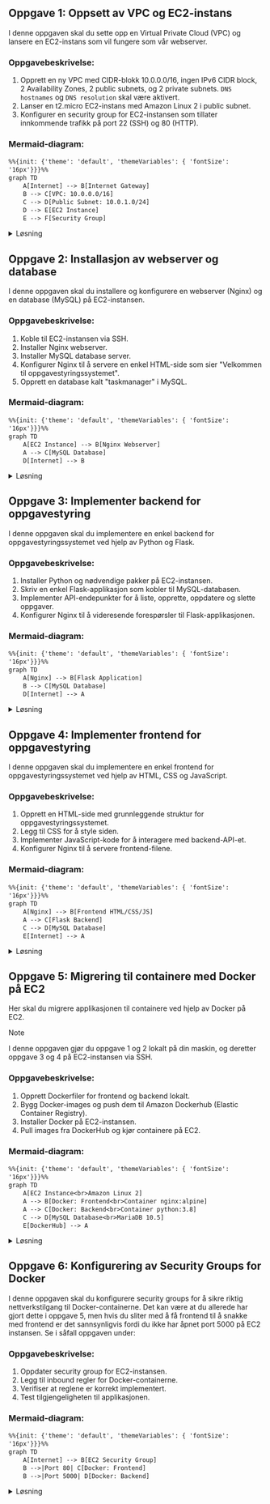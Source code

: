 ## Oppgave 1: Oppsett av VPC og EC2-instans

I denne oppgaven skal du sette opp en Virtual Private Cloud (VPC) og lansere en EC2-instans som vil fungere som vår webserver.

### Oppgavebeskrivelse:

1. Opprett en ny VPC med CIDR-blokk 10.0.0.0/16, ingen IPv6 CIDR block, 2 Availability Zones, 2 public subnets, og 2 private subnets. `DNS hostnames` og `DNS resolution` skal være aktivert.
2. Lanser en t2.micro EC2-instans med Amazon Linux 2 i public subnet.
3. Konfigurer en security group for EC2-instansen som tillater innkommende trafikk på port 22 (SSH) og 80 (HTTP).

### Mermaid-diagram:

```mermaid
%%{init: {'theme': 'default', 'themeVariables': { 'fontSize': '16px'}}}%%
graph TD
    A[Internet] --> B[Internet Gateway]
    B --> C[VPC: 10.0.0.0/16]
    C --> D[Public Subnet: 10.0.1.0/24]
    D --> E[EC2 Instance]
    E --> F[Security Group]
```

<details>
<summary>Løsning</summary>

1. Opprett VPC:
   - Gå til VPC Dashboard i AWS Console ved å søke på "VPC"
   - Klikk \"Create VPC\
   - Klikk \"VPC and more\"
   - Angi navn og CIDR-blokk 10.0.0.0/16
   - Tenancy "Default"
   - Number of AZs: 2
   - Number of Public Subnets: 2
   - Number of Private Subnets: 2
   - NAT gateways: None
   - VPC endpoints: None
   - DNS options (Enable DNS hostnames): Aktivert
   - DNS options (Enable DNS resolution): Aktivert
   - Klikk på \"Create VPC\"

2. Lanser EC2-instans:
    - Gå til EC2 Dashboard
    - Klikk "Launch Instance"
    - Gi den et navn
    - Velg Amazon Linux 2 AMI
    - Velg t2.micro instance type
    - Ved "Key pair (login)":
      * Velg "Create new key pair"
      * Gi key pair et navn (f.eks. "taskmanager-key")
      * Velg RSA og .pem format
      * Last ned key pair-filen og lagre den sikkert
      * Endre tillatelser på key pair: `chmod 400 taskmanager-key.pem`
    - Konfigurer \"Network Settings \" -> Trykk på Edit
        - Konfigurer instance details: Velg ditt VPC og **public** subnettet (se på navnet for å vite at det er public) i sone `eu-west-1a`
        - `Auto-assign public IP`: Enable
        - `Firewall`: Create Security Group
            - Gi den et navn
            - Inbound Security Group Rules: 
                - Type: ssh, Protocol: TCP, Port range: 22, Source Type: anywhere
                - `Add security group rule` -> Type: http, Protocol TCP, port: 80, Source Type: 0.0.0.0/0 (anywhere)

    - Konfigurer security group: Tillat inngående trafikk på port 22 og 80
    - Launch instance

I EC2-konsollet i AWS vil du nå se at EC2-instansen din står og initialiserer med `Status check` lik `Initializing. Se bilde:

![Screenshot of AWS VPC Creation](../../../static/img/ec2-init.png)

Dette setter opp grunnleggende infrastruktur for vårt oppgavestyringssystem.

</details>

## Oppgave 2: Installasjon av webserver og database

I denne oppgaven skal du installere og konfigurere en webserver (Nginx) og en database (MySQL) på EC2-instansen.

### Oppgavebeskrivelse:

1. Koble til EC2-instansen via SSH.
2. Installer Nginx webserver.
3. Installer MySQL database server.
4. Konfigurer Nginx til å servere en enkel HTML-side som sier \"Velkommen til oppgavestyringssystemet\".
5. Opprett en database kalt \"taskmanager\" i MySQL.

### Mermaid-diagram:

```mermaid
%%{init: {'theme': 'default', 'themeVariables': { 'fontSize': '16px'}}}%%
graph TD
    A[EC2 Instance] --> B[Nginx Webserver]
    A --> C[MySQL Database]
    D[Internet] --> B
```

<details>
<summary>Løsning</summary>

1. Koble til EC2-instansen ved å kjøre følgende kommando i terminalen din:
   ```
   ssh -i your-key.pem ec2-user@your-instance-ip
   ```

   Riktig kommando kan også finnes her ved å gå inn i `EC2`-viewet til AWS, og deretter trykke på `Connect` i menyen øverst til høyre. Du trykker deg videre inn på `SSH Client`, og ser en link i bunn der som skal se noe ala dette ut: `ssh -i "taskmanager-key.pem" ec2-user@ec2-54-75-40-70.eu-west-1.compute.amazonaws.com`

    ![Screenshot of AWS VPC Creation](../../../static/img/ec2-connect.png)

    Du vil få opp følgende spørsmål ved første gang du bruker SSH inn i instansen `Are you sure you want to continue connecting (yes/no/[fingerprint])?`. Skriv `yes` og trykk enter. Du vil nå befinne deg inne i terminalen til EC2-instansen, som kan ses med følgende i terminalen: `[ec2-user@ip-10-0-10-238 ~]$`. Her vil du kunne kjøre kommandoer som `ls`, `pwd` etc. må samme måte som på lokal maskin. 

2. Installer Nginx:
   ```
   sudo yum update -y
   sudo yum install -y nginx
   sudo systemctl start nginx
   sudo systemctl enable nginx
   ```

   Du kan nå prøve å gå til IPen til EC2-instansen din ved å skrive inn IP-adressen i adressefeltet i Google Chrome og se at `Welcome to nginx!` dukker opp. 

3. Installer MySQL:
   ```
    sudo dnf install mariadb105-server mariadb105-server-utils -y
    sudo systemctl start mariadb
    sudo systemctl enable mariadb
    sudo mysql_secure_installation

    Follow prompts:
    - Enter current password for root (press Enter for none) -> yourpassword
    - Switch to unix_socket authentication [Y/n] -> n
    - Change the root password? [Y/n] -> n
    - Remove anonymous users? (Y)
    - Disallow root login remotely? (Y)
    - Remove test database and access to it? (Y)
    - Reload privilege tables now? (Y)
   ```

4. Konfigurer Nginx:
```bash
sudo tee /usr/share/nginx/html/index.html << 'EOF'
<html>
    <body>
    <h1>Velkommen til oppgavestyringssystemet</h1>
    </body>
</html>
EOF
```

5. Propager endringene til `nginx`:

```bash
sudo systemctl restart nginx
```

5. Opprett database:
   ```
   sudo mysql
   SET PASSWORD FOR 'root'@'localhost' = PASSWORD('yourpassword');
   CREATE DATABASE taskmanager;
   FLUSH PRIVILEGES;
   exit
   ```

Du har nå satt opp en webserver og en database på EC2-instansen. Du kan åpne en nettleser og gå til EC2-instansens offentlige IP-adresse for å se velkomstsiden. Du finner denne adressen i EC2 Dashboard under "Public IPv4 address".

</details>

## Oppgave 3: Implementer backend for oppgavestyring

I denne oppgaven skal du implementere en enkel backend for oppgavestyringssystemet ved hjelp av Python og Flask.

### Oppgavebeskrivelse:

1. Installer Python og nødvendige pakker på EC2-instansen.
2. Skriv en enkel Flask-applikasjon som kobler til MySQL-databasen.
3. Implementer API-endepunkter for å liste, opprette, oppdatere og slette oppgaver.
4. Konfigurer Nginx til å videresende forespørsler til Flask-applikasjonen.

### Mermaid-diagram:

```mermaid
%%{init: {'theme': 'default', 'themeVariables': { 'fontSize': '16px'}}}%%
graph TD
    A[Nginx] --> B[Flask Application]
    B --> C[MySQL Database]
    D[Internet] --> A
```

<details>
<summary>Løsning</summary>

1. Installer Python og pakker:
   ```
   sudo yum remove mariadb-connector-c -y

    sudo yum install https://downloads.mariadb.com/Connectors/c/connector-c-3.3.4/mariadb-connector-c-3.3.4-1.el7.x86_64.rpm -y

    sudo yum install python3 python3-pip mariadb105-devel gcc python3-devel -y

    pip3 install --user flask flask-sqlalchemy mariadb==1.0.11 pymysql
   ```

2. Opprett Flask-applikasjon (app.py):
```bash
cat << 'EOF' > app.py
from flask import Flask, request, jsonify
from flask_sqlalchemy import SQLAlchemy
app = Flask(__name__)
app.config['SQLALCHEMY_DATABASE_URI'] = 'mysql+pymysql://root:yourpassword@localhost/taskmanager'
db = SQLAlchemy(app)

class Task(db.Model):
    id = db.Column(db.Integer, primary_key=True)
    title = db.Column(db.String(100), nullable=False)
    description = db.Column(db.String(200))
    status = db.Column(db.String(20), default='To Do')

@app.route('/tasks', methods=['GET'])
def get_tasks():
    tasks = Task.query.all()
    return jsonify([{'id': task.id, 'title': task.title, 'description': task.description, 'status': task.status} for task in tasks])

@app.route('/tasks', methods=['POST'])
def create_task():
    data = request.json
    new_task = Task(title=data['title'], description=data['description'])
    db.session.add(new_task)
    db.session.commit()
    return jsonify({'message': 'Task created successfully'}), 201

if __name__ == '__main__':
    with app.app_context():
        db.create_all()
    app.run(host='0.0.0.0', port=5000)
EOF
```

3. Konfigurer Nginx (/etc/nginx/nginx.conf):

```bash
sudo bash -c 'cat > /etc/nginx/nginx.conf << EOL
events {
    worker_connections 1024;
}

http {
    server {
        listen 80;
        server_name _;

        location / {
            proxy_pass http://127.0.0.1:5000;
            proxy_set_header Host \$host;
            proxy_set_header X-Real-IP \$remote_addr;
        }
    }
}
EOL'
```

4. Start Flask-applikasjonen:
   ```
   python3 app.py &
   ```

5. Omstart Nginx:
   ```
   sudo systemctl restart nginx
   ```

Du har nå implementert en enkel backend for oppgavestyringssystemet. Foreløpig er dette en lukket adresse da port 5000 ikke er eksponert i EC2 instansen din i security groups. Hvis du vil teste APIet ditt, f.eks. ved å skrive `http://52.31.158.146:5000/tasks` (bruk din EC2 instans sin IP adresse), så må først port 5000 legges til i inbound rules for security groupen til EC2 instansen. 

</details>

## Oppgave 4: Implementer frontend for oppgavestyring

I denne oppgaven skal du implementere en enkel frontend for oppgavestyringssystemet ved hjelp av HTML, CSS og JavaScript.

### Oppgavebeskrivelse:

1. Opprett en HTML-side med grunnleggende struktur for oppgavestyringssystemet.
2. Legg til CSS for å style siden.
3. Implementer JavaScript-kode for å interagere med backend-API-et.
4. Konfigurer Nginx til å servere frontend-filene.

### Mermaid-diagram:

```mermaid
%%{init: {'theme': 'default', 'themeVariables': { 'fontSize': '16px'}}}%%
graph TD
    A[Nginx] --> B[Frontend HTML/CSS/JS]
    A --> C[Flask Backend]
    C --> D[MySQL Database]
    E[Internet] --> A
```

<details>
<summary>Løsning</summary>

1. Opprett HTML-fil (index.html):
```bash
sudo tee /usr/share/nginx/html/index.html > /dev/null << 'EOL'
<!DOCTYPE html>
<html lang="en">
<head>
    <meta charset="UTF-8">
    <meta name="viewport" content="width=device-width, initial-scale=1.0">
    <title>Oppgavestyringssystem</title>
    <link rel="stylesheet" href="style.css">
</head>
<body>
    <h1>Oppgavestyringssystem</h1>
    <div id="task-list"></div>
    <form id="task-form">
        <input type="text" id="task-title" placeholder="Oppgavetittel" required>
        <textarea id="task-description" placeholder="Oppgavebeskrivelse"></textarea>
        <button type="submit">Legg til oppgave</button>
    </form>
    <script src="script.js"></script>
</body>
</html>
EOL
```

2. Opprett CSS-fil (style.css):
```bash
sudo tee /usr/share/nginx/html/style.css > /dev/null << 'EOL'
body {
    font-family: Arial, sans-serif;
    max-width: 800px;
    margin: 0 auto;
    padding: 20px;
}

#task-list {
    margin-bottom: 20px;
}

.task {
    border: 1px solid #ddd;
    padding: 10px;
    margin-bottom: 10px;
}

form {
    display: flex;
    flex-direction: column;
}

input, textarea, button {
    margin-bottom: 10px;
    padding: 5px;
}
EOL
```

3. Opprett JavaScript-fil (script.js):
```bash
sudo tee /usr/share/nginx/html/script.js > /dev/null << 'EOL'
async function getTasks() {
    const response = await fetch('/tasks');
    const tasks = await response.json();
    const taskList = document.getElementById('task-list');
    taskList.innerHTML = '';
    tasks.forEach(task => {
        const taskElement = document.createElement('div');
        taskElement.className = 'task';
        taskElement.innerHTML = `
            <h3>${task.title}</h3>
            <p>${task.description}</p>
            <p>Status: ${task.status}</p>
        `;
        taskList.appendChild(taskElement);
    });
}

document.getElementById('task-form').addEventListener('submit', async (e) => {
    e.preventDefault();
    const title = document.getElementById('task-title').value;
    const description = document.getElementById('task-description').value;
    await fetch('/tasks', {
        method: 'POST',
        headers: {
            'Content-Type': 'application/json',
        },
        body: JSON.stringify({ title, description }),
    });
    getTasks();
    e.target.reset();
});

getTasks();
EOL
```

4. Konfigurer Nginx:
```bash
sudo tee /etc/nginx/nginx.conf > /dev/null << 'EOL'
events {
    worker_connections 1024;
}

http {
    server {
        listen 80;
        server_name _;

        location / {
            root /usr/share/nginx/html;
            index index.html;
            try_files $uri $uri/ /index.html;
        }

        location /tasks {
            proxy_pass http://127.0.0.1:5000;
            proxy_set_header Host $host;
            proxy_set_header X-Real-IP $remote_addr;
        }
    }
}
EOL
```

5. Omstart Nginx:
```
sudo systemctl restart nginx
```

Du har nå implementert en enkel frontend for oppgavestyringssystemet. Du kan åpne en nettleser og gå til EC2-instansens offentlige IP-adresse for å se og bruke applikasjonen.

For å teste dette, kan du:

1. Finne den offentlige IP-adressen til EC2-instansen:
    - Gå til EC2 Dashboard i AWS Console
    - Velg din instans
    - Se under "Public IPv4 address"

2. Åpne en nettleser og besøk:
    - Frontend: `http://<din-ec2-ip>`
    - Backend API: `http://<din-ec2-ip>/tasks`

3. Test API-endepunktene:
    - GET `/tasks` - List alle oppgaver
    - POST `/tasks` - Opprett ny oppgave

For å teste POST-endepunktet kan du bruke cURL:
```bash
curl -X POST http://<din-ec2-ip>/tasks \
  -H "Content-Type: application/json" \
  -d '{"title":"Test Oppgave","description":"Dette er en test"}'
```

</details>

## Oppgave 5: Migrering til containere med Docker på EC2

<!-- ## AWS Konfigurasjon og Access Keys

Før du begynner må du sette opp AWS CLI og programatisk aksess til AWS via Terminal. Dette vil vi gå dypere inn på i neste uke, men for å kunne gjøre operasjonene vi ønsker her er vi nødt til å sette det opp. Det er forsøkt å holde bruk av AWS CLI i denne ukens oppgaver til et absolutt minimum. 

### Opprette Access Keys i AWS
1. Logg inn på AWS Management Console
2. Gå til IAM -> Users -> Klikk på brukernavnet ditt øverst til høyre, eventuelt `admin`
3. Velg "Security credentials"
4. Under "Access keys", klikk på "Create access key"
5. Noter ned Access Key ID og Secret Access Key (dette er eneste gang du får se Secret Access Key)
6. Last ned .csv-filen for sikker oppbevaring

### Konfigurere AWS CLI med profil
1. Installer AWS CLI hvis du ikke har gjort det allerede
2. Åpne terminal
3. Kjør kommandoen:
    ```bash
    aws configure --profile gokstad
    ```
4. Du vil bli bedt om å fylle inn følgende:
    - AWS Access Key ID: [Lim inn Access Key ID]
    - AWS Secret Access Key: [Lim inn Secret Access Key]
    - Default region name: [eu-west-1]
    - Default output format: [Enter for json] -> Trykk enter

### Tips
- Hold access keys sikre og del aldri disse med andre
- Roter keys regelmessig for økt sikkerhet
- Bruk separate profiler for ulike AWS-kontoer
- For å verifisere at profilen er satt opp korrekt:
  ```bash
  aws sts get-caller-identity --profile gokstad
  ```

> [!IMPORTANT]
> Husk å aldri dele eller committe access keys til versjonskontroll! -->


Her skal du migrere applikasjonen til containere ved hjelp av Docker på EC2.

> [!NOTE]
> I denne oppgaven gjør du oppgave 1 og 2 lokalt på din maskin, og deretter oppgave 3 og 4 på EC2-instansen via SSH. 

### Oppgavebeskrivelse:

1. Opprett Dockerfiler for frontend og backend lokalt.
2. Bygg Docker-images og push dem til Amazon Dockerhub (Elastic Container Registry).
3. Installer Docker på EC2-instansen.
4. Pull images fra DockerHub og kjør containere på EC2.

### Mermaid-diagram:

```mermaid
%%{init: {'theme': 'default', 'themeVariables': { 'fontSize': '16px'}}}%%
graph TD
    A[EC2 Instance<br>Amazon Linux 2]
    A --> B[Docker: Frontend<br>Container nginx:alpine]
    A --> C[Docker: Backend<br>Container python:3.8]
    C --> D[MySQL Database<br>MariaDB 10.5]
    E[DockerHub] --> A
```

<details>
<summary>Løsning</summary>

1. Først må vi opprette filene og Dockerfiles lokalt. Før du oppretter disse må du korrigere `API_ENDPOINT` i script.js nedenfor og sette den til din EC2 instans sin public IP:

```bash
cat << 'EOF' > requirements.txt
flask
flask-sqlalchemy
mariadb==1.0.11
pymysql
flask-cors
EOF

cat << 'EOF' > app.py
from flask import Flask, request, jsonify
from flask_sqlalchemy import SQLAlchemy
from flask_cors import CORS

app = Flask(__name__)
CORS(app, resources={
    r"/*": {
        "origins": "*",
        "methods": ["GET", "POST"],
        "allow_headers": ["Content-Type"]
    }
})
app.config['SQLALCHEMY_DATABASE_URI'] = 'mysql+pymysql://root:yourpassword@host.docker.internal:3306/taskmanager'
db = SQLAlchemy(app)

class Task(db.Model):
    id = db.Column(db.Integer, primary_key=True)
    title = db.Column(db.String(100), nullable=False)
    description = db.Column(db.String(200))
    status = db.Column(db.String(20), default='To Do')

@app.route('/tasks', methods=['GET'])
def get_tasks():
    tasks = Task.query.all()
    return jsonify([{'id': task.id, 'title': task.title, 'description': task.description, 'status': task.status} for task in tasks])

@app.route('/tasks', methods=['POST'])
def create_task():
    data = request.json
    new_task = Task(title=data['title'], description=data['description'])
    db.session.add(new_task)
    db.session.commit()
    return jsonify({'message': 'Task created successfully'}), 201

if __name__ == '__main__':
    with app.app_context():
        db.create_all()
    app.run(host='0.0.0.0', port=5000)
EOF

mkdir -p frontend/html

cat << 'EOF' > frontend/html/index.html
<!DOCTYPE html>
<html lang="en">
<head>
     <meta charset="UTF-8">
     <meta name="viewport" content="width=device-width, initial-scale=1.0">
     <title>Oppgavestyringssystem</title>
     <link rel="stylesheet" href="style.css">
</head>
<body>
     <h1>Oppgavestyringssystem</h1>
     <div id="task-list"></div>
     <form id="task-form">
          <input type="text" id="task-title" placeholder="Oppgavetittel" required>
          <textarea id="task-description" placeholder="Oppgavebeskrivelse"></textarea>
          <button type="submit">Legg til oppgave</button>
     </form>
     <script src="script.js"></script>
</body>
</html>
EOF

cat << 'EOF' > frontend/html/style.css
body {
    font-family: Arial, sans-serif;
    max-width: 800px;
    margin: 0 auto;
    padding: 20px;
}

#task-list {
    margin-bottom: 20px;
}

.task {
    border: 1px solid #ddd;
    padding: 10px;
    margin-bottom: 10px;
}

form {
    display: flex;
    flex-direction: column;
}

input, textarea, button {
    margin-bottom: 10px;
    padding: 5px;
}
EOF

cat << 'EOF' > frontend/html/script.js
const API_ENDPOINT = 'http://52.16.19.129:5000';

async function getTasks() {
    const response = await fetch(`${API_ENDPOINT}/tasks`);
    const tasks = await response.json();
    const taskList = document.getElementById('task-list');
    taskList.innerHTML = '';
    tasks.forEach(task => {
        const taskElement = document.createElement('div');
        taskElement.className = 'task';
        taskElement.innerHTML = `
            <h3>${task.title}</h3>
            <p>${task.description}</p>
            <p>Status: ${task.status}</p>
        `;
        taskList.appendChild(taskElement);
    });
}

document.getElementById('task-form').addEventListener('submit', async (e) => {
    e.preventDefault();
    const title = document.getElementById('task-title').value;
    const description = document.getElementById('task-description').value;
    await fetch(`${API_ENDPOINT}/tasks`, {
        method: 'POST',
        headers: {
            'Content-Type': 'application/json',
        },
        body: JSON.stringify({ title, description }),
    });
    getTasks();
    e.target.reset();
});

getTasks();
EOF
```

Opprett Dockerfile for backend:
```bash
cat << 'EOF' > Dockerfile-backend
FROM python:3.8-slim-buster
WORKDIR /app

RUN apt-get update && apt-get install -y \
    gcc \
    libmariadb-dev \
    && rm -rf /var/lib/apt/lists/*

COPY requirements.txt .

RUN pip install -r requirements.txt
COPY app.py .
CMD ["python", "app.py"]
EOF
```

Opprett Dockerfile for frontend:
```bash
cat << 'EOF' > Dockerfile-frontend
FROM nginx:alpine
COPY frontend/html/* /usr/share/nginx/html/
EOF
```

2. Bygg og push Docker-images:
```bash
# Logg inn på Docker Hub
docker login

# Bygg images
docker build --platform linux/amd64 -t flaattengokstad/taskmanager-backend:latest -f Dockerfile-backend .
docker build --platform linux/amd64 -t flaattengokstad/taskmanager-frontend:latest -f Dockerfile-frontend .

# Push til Docker Hub
docker push flaattengokstad/taskmanager-frontend:latest
docker push flaattengokstad/taskmanager-backend:latest
```

3. Installer Docker på EC2:

Bruk SSH for å komme deg inn på EC2-instansen fra din egen maskin.

```bash
ssh -i "your-key.pem" ec2-user@your-ec2-ip

sudo yum update -y
sudo yum install docker -y
sudo service docker start
sudo usermod -a -G docker ec2-user
exit
```

4. Installer MySQL på samme måte som i oppgave 2:
```
sudo dnf install mariadb105-server mariadb105-server-utils -y
sudo systemctl start mariadb
sudo systemctl enable mariadb
sudo mysql_secure_installation
# Follow prompts:
# - Enter current password for root (press Enter for none)
# - Set root password (remember this)
# - Remove anonymous users? (Y)
# - Disallow root login remotely? (Y)
# - Remove test database and access to it? (Y)
# - Reload privilege tables now? (Y)


# Create database
sudo mysql

CREATE USER 'root'@'%' IDENTIFIED BY 'yourpassword';

CREATE DATABASE taskmanager;

GRANT ALL PRIVILEGES ON *.* TO 'root'@'%' WITH GRANT OPTION;
FLUSH PRIVILEGES;

exit
```

5. Pull og kjør containere på EC2:

SSH inn på EC2-instansen hvis du ikke allerede er inne på den:

```bash
ssh -i "your-key.pem" ec2-user@your-ec2-ip
```

Kjør disse kommandoene på EC2-instansen:

```bash
docker pull flaattengokstad/taskmanager-frontend:latest
docker pull flaattengokstad/taskmanager-backend:latest

docker run -d --name backend --add-host=host.docker.internal:host-gateway -p 5000:5000 flaattengokstad/taskmanager-backend:latest
docker run -d --name frontend -p 80:80 flaattengokstad/taskmanager-frontend:latest
```

</details>

## Oppgave 6: Konfigurering av Security Groups for Docker

I denne oppgaven skal du konfigurere security groups for å sikre riktig nettverkstilgang til Docker-containerne. Det kan være at du allerede har gjort dette i oppgave 5, men hvis du sliter med å få frontend til å snakke med frontend er det sannsynligvis fordi du ikke har åpnet port 5000 på EC2 instansen. Se i såfall oppgaven under:

### Oppgavebeskrivelse:

1. Oppdater security group for EC2-instansen.
2. Legg til inbound regler for Docker-containerne.
3. Verifiser at reglene er korrekt implementert.
4. Test tilgjengeligheten til applikasjonen.

### Mermaid-diagram:

```mermaid
%%{init: {'theme': 'default', 'themeVariables': { 'fontSize': '16px'}}}%%
graph TD
    A[Internet] --> B[EC2 Security Group]
    B -->|Port 80| C[Docker: Frontend]
    B -->|Port 5000| D[Docker: Backend]
```

<details>
<summary>Løsning</summary>

1. Finn EC2 security group:
```bash
# Gå til EC2 Dashboard i AWS Console
# Velg din instans
# Klikk på security group linken
```

2. Konfigurer inbound regler:
```bash
# I security group:
- Velg "Edit inbound rules"
- Legg til: Type=Custom TCP, Port=80, Source=0.0.0.0/0 (for frontend)
- Legg til: Type=Custom TCP, Port=5000, Source=0.0.0.0/0 (for backend)
- Behold eksisterende SSH regel (port 22)
```

3. Test tilgang:
```bash
# Test frontend
curl http://[din-ec2-ip]

# Test backend
curl http://[din-ec2-ip]:5000/tasks
```

4. For å se Docker container logs:
```bash
docker logs frontend
docker logs backend
```

</details>
